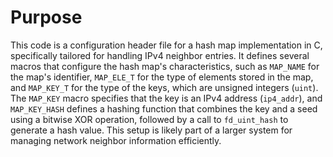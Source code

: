 # Purpose
This code is a configuration header file for a hash map implementation in C, specifically tailored for handling IPv4 neighbor entries. It defines several macros that configure the hash map's characteristics, such as `MAP_NAME` for the map's identifier, `MAP_ELE_T` for the type of elements stored in the map, and `MAP_KEY_T` for the type of the keys, which are unsigned integers (`uint`). The `MAP_KEY` macro specifies that the key is an IPv4 address (`ip4_addr`), and `MAP_KEY_HASH` defines a hashing function that combines the key and a seed using a bitwise XOR operation, followed by a call to `fd_uint_hash` to generate a hash value. This setup is likely part of a larger system for managing network neighbor information efficiently.
